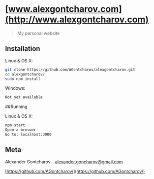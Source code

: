 # [www.alexgontcharov.com](http://www.alexgontcharov.com)
> My personal website

## Installation

Linux & OS X:

```sh
git clone https://github.com/AGontcharov/alexgontcharov.git
cd alexgontcharov/
sudo npm install
```

Windows:

```sh
Not yet available
```
##Running

Linux & OS X:

```sh
npm start
Open a broswer
Go to: localhost:3000
```

## Meta

Alexander Gontcharov – alexander.goncharov@gmail.com

[https://github.com/AGontcharov/](https://github.com/AGontcharov/)
